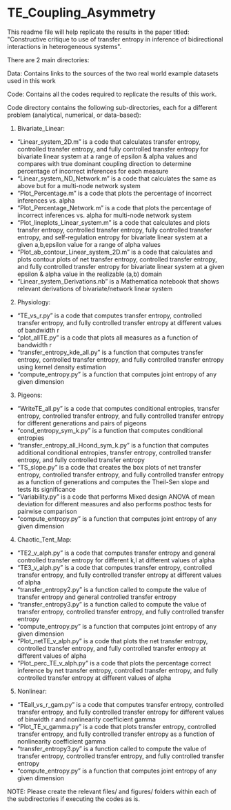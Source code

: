 # TE_Coupling_Asymmetry

This readme file will help replicate the results in the paper titled: "Constructive critique to use of transfer entropy in inference of bidirectional interactions in heterogeneous systems".

There are 2 main directories:

Data: Contains links to the sources of the two real world example datasets used in this work

Code: Contains all the codes required to replicate the results of this work.


Code directory contains the following sub-directories, each for a different problem (analytical, numerical, or data-based):

1. Bivariate_Linear:

- “Linear_system_2D.m” is a code that calculates transfer entropy, controlled transfer entropy, and fully controlled transfer entropy for bivariate linear system at a range of epsilon & alpha values and compares with true dominant coupling direction to determine percentage of incorrect inferences for each measure
- “Linear_system_ND_Network.m” is a code that calculates the same as above but for a multi-node network system 
- “Plot_Percentage.m” is a code that plots the percentage of incorrect inferences vs. alpha
- “Plot_Percentage_Network.m” is a code that plots the percentage of incorrect inferences vs. alpha for multi-node network system
- “Plot_lineplots_Linear_system.m” is a code that calculates and plots transfer entropy, controlled transfer entropy, fully controlled transfer entropy, and self-regulation entropy for bivariate linear system at a given a,b,epsilon value for a range of alpha values
- “Plot_ab_contour_Linear_system_2D.m” is a code that calculates and plots contour plots of net transfer entropy, controlled transfer entropy, and fully controlled transfer entropy for bivariate linear system at a given epsilon & alpha value in the realizable (a,b) domain
- “Linear_system_Derivations.nb” is a Mathematica notebook that shows relevant derivations of bivariate/network linear system

2. Physiology:

- “TE_vs_r.py” is a code that computes transfer entropy, controlled transfer entropy, and fully controlled transfer entropy at different values of bandwidth r
- “plot_allTE.py” is a code that plots all measures as a function of bandwidth r
- “transfer_entropy_kde_all.py” is a function that computes transfer entropy, controlled transfer entropy, and fully controlled transfer entropy using kernel density estimation
- “compute_entropy.py” is a function that computes joint entropy of any given dimension

3. Pigeons:

- “WriteTE_all.py” is a code that computes conditional entropies, transfer entropy, controlled transfer entropy, and fully controlled transfer entropy for different generations and pairs of pigeons
- “cond_entropy_sym_k.py” is a function that computes conditional entropies
- “transfer_entropy_all_Hcond_sym_k.py” is a function that computes additional conditional entropies, transfer entropy, controlled transfer entropy, and fully controlled transfer entropy
- “TS_slope.py” is a code that creates the box plots of net transfer entropy, controlled transfer entropy, and fully controlled transfer entropy as a function of generations and computes the Theil-Sen slope and tests its significance
- “Variability.py” is a code that performs Mixed design ANOVA of mean deviation for different measures and also performs posthoc tests for pairwise comparison 
- “compute_entropy.py” is a function that computes joint entropy of any given dimension

4. Chaotic_Tent_Map:
 
- “TE2_v_alph.py” is a code that computes transfer entropy and general controlled transfer entropy for different k,l at different values of alpha
- “TE3_v_alph.py” is a code that computes transfer entropy, controlled transfer entropy, and fully controlled transfer entropy at different values of alpha
- “transfer_entropy2.py” is a function called to compute the value of  transfer entropy and general controlled transfer entropy
- “transfer_entropy3.py” is a function called to compute the value of  transfer entropy, controlled transfer entropy, and fully controlled transfer entropy
- “compute_entropy.py” is a function that computes joint entropy of any given dimension
- “Plot_netTE_v_alph.py” is a code that plots the net transfer entropy, controlled transfer entropy, and fully controlled transfer entropy at different values of alpha
- “Plot_perc_TE_v_alph.py” is a code that plots the percentage correct inference by net transfer entropy, controlled transfer entropy, and fully controlled transfer entropy at different values of alpha

5. Nonlinear:

- “TEall_vs_r_gam.py” is a code that computes transfer entropy, controlled transfer entropy, and fully controlled transfer entropy for different values of binwidth r and nonlinearity coefficient gamma
- “Plot_TE_v_gamma.py” is a code that plots transfer entropy, controlled transfer entropy, and fully controlled transfer entropy as a function of nonlinearity coefficient gamma
- “transfer_entropy3.py” is a function called to compute the value of  transfer entropy, controlled transfer entropy, and fully controlled transfer entropy
- “compute_entropy.py” is a function that computes joint entropy of any given dimension


NOTE: Please create the relevant files/ and figures/ folders within each of the subdirectories if executing the codes as is.
